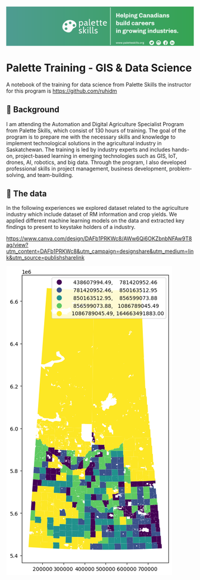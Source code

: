 ![alt text](Training_Material/PaletteSkills_Banner.png "Banner")



# Palette Training - GIS & Data Science
 A notebook of the training for data science from Palette Skills the instructor for this program is https://github.com/ruhidm

 ## 📖 Background

I am attending the Automation and Digital Agriculture Specialist Program from Palette Skills, which consist of 130 hours of training. The goal of the program is to prepare me with the necessary skills and knowledge to implement technological solutions in the agricultural industry in Saskatchewan. The training is led by industry experts and includes hands-on, project-based learning in emerging technologies such as GIS, IoT, drones, AI, robotics, and big data. Through the program, I also developed professional skills in project management, business development, problem-solving, and team-building.

## 💾 The data

In the following experiences we explored dataset related to the agriculture industry which include dataset of RM information and crop yields. We applied different machine learning models on the data and extracted key findings to present to keystake holders of a industry. 

https://www.canva.com/design/DAFb1PRKWc8/AWw6Qi6OKZbnbNFAw9T8ag/view?utm_content=DAFb1PRKWc8&utm_campaign=designshare&utm_medium=link&utm_source=publishsharelink

![alt text](Training_Material/output.png "Map EDA")
